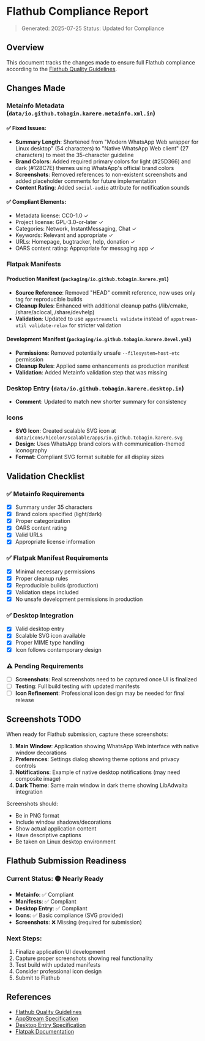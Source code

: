 # Flathub Compliance Report

> Generated: 2025-07-25
> Status: Updated for Compliance

## Overview

This document tracks the changes made to ensure full Flathub compliance according to the [Flathub Quality Guidelines](https://docs.flathub.org/docs/for-app-authors/metainfo-guidelines/quality-guidelines).

## Changes Made

### Metainfo Metadata (`data/io.github.tobagin.karere.metainfo.xml.in`)

#### ✅ Fixed Issues:
- **Summary Length**: Shortened from "Modern WhatsApp Web wrapper for Linux desktop" (54 characters) to "Native WhatsApp Web client" (27 characters) to meet the 35-character guideline
- **Brand Colors**: Added required primary colors for light (#25D366) and dark (#128C7E) themes using WhatsApp's official brand colors
- **Screenshots**: Removed references to non-existent screenshots and added placeholder comments for future implementation
- **Content Rating**: Added `social-audio` attribute for notification sounds

#### ✅ Compliant Elements:
- Metadata license: CC0-1.0 ✓
- Project license: GPL-3.0-or-later ✓  
- Categories: Network, InstantMessaging, Chat ✓
- Keywords: Relevant and appropriate ✓
- URLs: Homepage, bugtracker, help, donation ✓
- OARS content rating: Appropriate for messaging app ✓

### Flatpak Manifests

#### Production Manifest (`packaging/io.github.tobagin.karere.yml`)
- **Source Reference**: Removed "HEAD" commit reference, now uses only tag for reproducible builds
- **Cleanup Rules**: Enhanced with additional cleanup paths (/lib/cmake, /share/aclocal, /share/devhelp)
- **Validation**: Updated to use `appstreamcli validate` instead of `appstream-util validate-relax` for stricter validation

#### Development Manifest (`packaging/io.github.tobagin.karere.Devel.yml`)
- **Permissions**: Removed potentially unsafe `--filesystem=host-etc` permission
- **Cleanup Rules**: Applied same enhancements as production manifest
- **Validation**: Added Metainfo validation step that was missing

### Desktop Entry (`data/io.github.tobagin.karere.desktop.in`)
- **Comment**: Updated to match new shorter summary for consistency

### Icons
- **SVG Icon**: Created scalable SVG icon at `data/icons/hicolor/scalable/apps/io.github.tobagin.karere.svg`
- **Design**: Uses WhatsApp brand colors with communication-themed iconography
- **Format**: Compliant SVG format suitable for all display sizes

## Validation Checklist

### ✅ Metainfo Requirements
- [x] Summary under 35 characters
- [x] Brand colors specified (light/dark)
- [x] Proper categorization
- [x] OARS content rating
- [x] Valid URLs
- [x] Appropriate license information

### ✅ Flatpak Manifest Requirements  
- [x] Minimal necessary permissions
- [x] Proper cleanup rules
- [x] Reproducible builds (production)
- [x] Validation steps included
- [x] No unsafe development permissions in production

### ✅ Desktop Integration
- [x] Valid desktop entry
- [x] Scalable SVG icon available
- [x] Proper MIME type handling
- [x] Icon follows contemporary design

### ⚠️ Pending Requirements
- [ ] **Screenshots**: Real screenshots need to be captured once UI is finalized
- [ ] **Testing**: Full build testing with updated manifests
- [ ] **Icon Refinement**: Professional icon design may be needed for final release

## Screenshots TODO

When ready for Flathub submission, capture these screenshots:

1. **Main Window**: Application showing WhatsApp Web interface with native window decorations
2. **Preferences**: Settings dialog showing theme options and privacy controls  
3. **Notifications**: Example of native desktop notifications (may need composite image)
4. **Dark Theme**: Same main window in dark theme showing LibAdwaita integration

Screenshots should:
- Be in PNG format
- Include window shadows/decorations
- Show actual application content
- Have descriptive captions
- Be taken on Linux desktop environment

## Flathub Submission Readiness

### Current Status: 🟡 Nearly Ready
- **Metainfo**: ✅ Compliant
- **Manifests**: ✅ Compliant  
- **Desktop Entry**: ✅ Compliant
- **Icons**: ✅ Basic compliance (SVG provided)
- **Screenshots**: ❌ Missing (required for submission)

### Next Steps:
1. Finalize application UI development
2. Capture proper screenshots showing real functionality
3. Test build with updated manifests
4. Consider professional icon design
5. Submit to Flathub

## References

- [Flathub Quality Guidelines](https://docs.flathub.org/docs/for-app-authors/metainfo-guidelines/quality-guidelines)
- [AppStream Specification](https://www.freedesktop.org/software/appstream/docs/)
- [Desktop Entry Specification](https://specifications.freedesktop.org/desktop-entry-spec/desktop-entry-spec-latest.html)
- [Flatpak Documentation](https://docs.flatpak.org/)